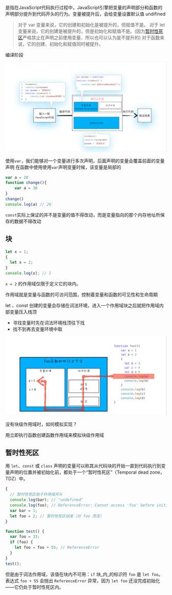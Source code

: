 是指在JavaScript代码执行过程中，JavaScript引擎把变量的声明部分和函数的声明部分提升到代码开头的行为。变量被提升后，会给变量设置默认值 undifined

>对于 var 变量来说，它的创建和初始化是被提升的，但赋值不是。
>对于 let 变量来说，它的创建是被提升的，但是初始化和赋值不是。(因为[暂时性死区](https://developer.mozilla.org/zh-CN/docs/Web/JavaScript/Reference/Statements/let#%E6%9A%82%E6%97%B6%E6%80%A7%E6%AD%BB%E5%8C%BA)严格禁止在声明之前使用变量、所以也可以认为是不提升的)
  对于函数来说，它的创建、初始化和赋值同时被提升。



编译阶段

![](../assets/变量提升-20240717192241857.jpg)

使用`var`，我们能够对一个变量进行多次声明，后面声明的变量会覆盖前面的变量声明
在函数中使用使用`var`声明变量时候，该变量是局部的

```js
var a = 20
function change(){
    var a = 30
}
change()
console.log(a) // 20 
```


`const`实际上保证的并不是变量的值不得改动，而是变量指向的那个内存地址所保存的数据不得改动

## 块
```js
let x = 1;
{
  let x = 2;
}
console.log(x); // 1
```

`x = 2` 的作用域仅限于定义它的块内。


作用域就是变量与函数的可访问范围，控制着变量和函数的可见性和生命周期

let 、const 创建的变量会存储在词法环境，进入一个作用域块之后就把作用域内部变量压入栈顶

- 寻找变量时先在词法环境栈顶往下找
- 找不到再去变量环境中取

![](../assets/变量提升、暂时性死区、块级作用域-20240717200649228.jpg)

没有块级作用域时，如何模拟实现？

用立即执行函数创建函数作用域来模拟块级作用域


## 暂时性死区

用 `let`、`const` 或 `class` 声明的变量可以称其从代码块的开始一直到代码执行到变量声明的位置并被初始化前，都处于一个“暂时性死区”（Temporal dead zone，TDZ）中。
```js
{
  // 暂时性死区始于作用域开头
  console.log(bar); // "undefined"
  console.log(foo); // ReferenceError: Cannot access 'foo' before initialization
  var bar = 1;
  let foo = 2; // 暂时性死区结束（对 foo 而言）
}

```

```js
function test() {
  var foo = 33;
  if (foo) {
    let foo = foo + 55; // ReferenceError
  }
}
test();
```

但是由于词法作用域，该值在块内不可用：`if` 块_内_的标识符 `foo` 是 `let foo`。表达式 `foo + 55` 会抛出 `ReferenceError` 异常，因为 `let foo` 还没完成初始化——它仍处于暂时性死区内。
